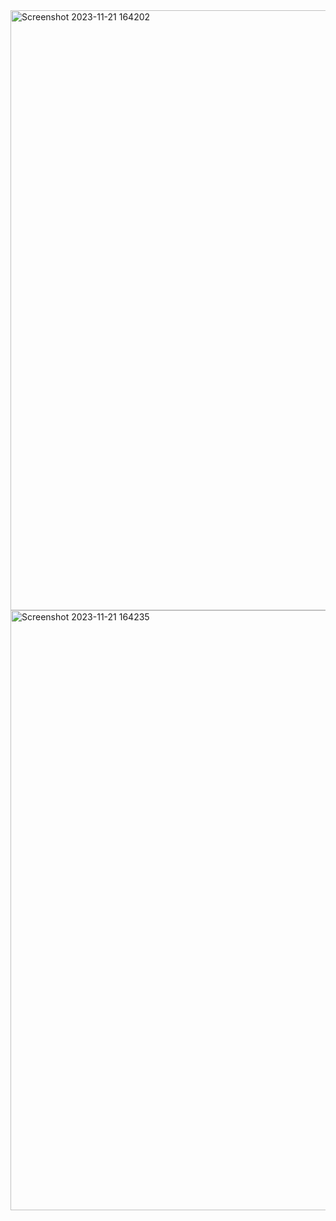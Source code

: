 <img width="960" alt="Screenshot 2023-11-21 164202" src="https://github.com/Saranvk18/REACT---727722EUCY043---CC---1/assets/151621958/1220920b-e5f9-48ed-9395-d1b5110fc6d7">
<img width="960" alt="Screenshot 2023-11-21 164235" src="https://github.com/Saranvk18/REACT---727722EUCY043---CC---1/assets/151621958/0e2ab0da-5e30-4e71-8496-a8e373fa6e9c">

